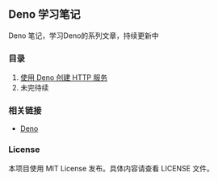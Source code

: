 ## Deno 学习笔记

Deno 笔记，学习Deno的系列文章，持续更新中

### 目录

1. [使用 Deno  创建 HTTP 服务](./docs/使用Deno创建HTTP服务.md)
2. 未完待续

### 相关链接

- [Deno](https://github.com/denoland/deno)

### License

本项目使用 MIT License 发布。具体内容请查看 LICENSE 文件。